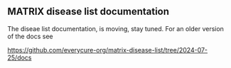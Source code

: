 ## MATRIX disease list documentation

The diseae list documentation, is moving, stay tuned. For an older version of the docs see 

https://github.com/everycure-org/matrix-disease-list/tree/2024-07-25/docs
